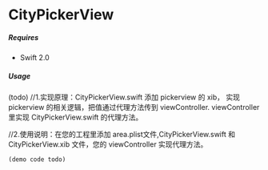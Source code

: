 # CityPickerView

##### Requires
- Swift 2.0

##### Usage
(todo)
//1.实现原理：CityPickerView.swift 添加 pickerview 的 xib， 实现pickerview 的相关逻辑，把值通过代理方法传到 viewController. viewController里实现 CityPickerView.swift 的代理方法。

//2.使用说明：在您的工程里添加 area.plist文件,CityPickerView.swift 和 CityPickerView.xib 文件，您的 viewController 实现代理方法。

````
(demo code todo)
````

